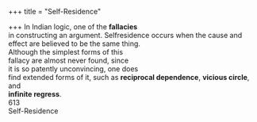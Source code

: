 +++
title = "Self-Residence"

+++
In Indian logic, one of the **fallacies**  
in constructing an argument. Selfresidence occurs when the cause and  
effect are believed to be the same thing.  
Although the simplest forms of this  
fallacy are almost never found, since  
it is so patently unconvincing, one does  
find extended forms of it, such as **reciprocal dependence**, **vicious circle**, and  
**infinite regress**.  
613  
Self-Residence